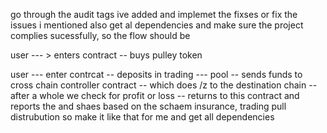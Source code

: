 go through the audit tags ive added and implemet the fixses or fix the issues i mentioned also get al dependencies and make sure the project complies sucessfully, so the flow should be

user --- > enters contract -- buys pulley token 

user --- enter contrcat -- deposits in trading --- pool -- sends funds to cross chain controller contract -- which does /z to the destination chain -- after a whole we check for profit or loss -- returns to this contract and reports the and shaes based on the schaem insurance, trading pull distrubution so make it like that for me and get all dependencies